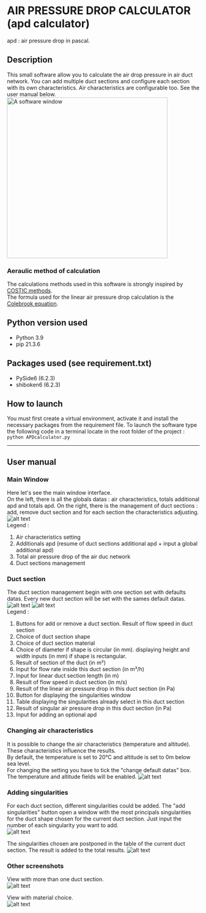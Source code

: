 # AIR PRESSURE DROP CALCULATOR (apd calculator)

apd
: air pressure drop in pascal.

## Description

This small software allow you to calculate the air drop pressure in air duct network.
You can add multiple duct sections and configure each section with its own characteristics.
Air characteristics are configurable too.
See the user manual below.  
<img src="./Readme%20visuals/mainwindow.PNG" height=420 alt="A software window"/>

### Aeraulic method of calculation
The calculations methods used in this software is strongly inspired by [COSTIC methods](https://www.costic.com).  
The formula used for the linear air pressure drop calculation is the [Colebrook equation](https://www.engineeringtoolbox.com/colebrook-equation-d_1031.html).

## Python version used
* Python 3.9
* pip 21.3.6

## Packages used (see requirement.txt)
* PySide6 (6.2.3)
* shiboken6 (6.2.3)

## How to launch
You must first create a virtual environment, activate it and install the necessary packages from the requirement file.
To launch the software type the following code in a terminal locate in the root folder of the project :
`python APDcalculator.py`
  
----
  
## User manual

### Main Window
Here let's see the main window interface.  
On the left, there is all the globals datas : air characteristics, totals additional apd and totals apd.
On the right, there is the management of duct sections : add, remove duct section and for each section the
characteristics adjusting.
![alt text][main window 01]  
Legend :
1. Air characteristics setting
2. Additionals apd (resume of duct sections additional apd + input a global additional apd)
3. Total air pressure drop of the air duc network
4. Duct sections management

### Duct section
The duct section management begin with one section set with defaults datas. Every new duct section will be set with the
sames default datas.  
![alt text][duct section window] ![alt text][rectangular case]  
Legend :
1. Buttons for add or remove a duct section. Result of flow speed in duct section
2. Choice of duct section shape
3. Choice of duct section material
4. Choice of diameter if shape is circular (in mm). displaying height and width inputs (in mm) if shape is rectangular.
5. Result of section of the duct (in m²)
6. Input for flow rate inside this duct section (in m³/h)
7. Input for linear duct section length (in m)
8. Result of flow speed in duct section (in m/s)
9. Result of the linear air pressure drop in this duct section (in Pa)
10. Button for displaying the singularities window
11. Table displaying the singularities already select in this duct section
12. Result of singular air pressure drop in this duct section (in Pa)
13. Input for adding an optional apd  

### Changing air characteristics
It is possible to change the air characteristics (temperature and altitude). These characteristics influence the results.  
By default, the temperature is set to 20°C and altitude is set to 0m below sea level.  
For changing the setting you have to tick the "change default datas" box. The temperature and altitude fields will be enabled.
![alt text][modif air]

### Adding singularities
For each duct section, different singularities could be added. The "add singularities" button open a window with the most
principals singularities for the duct shape chosen for the current duct section.
Just input the number of each singularity you want to add.  
![alt text][singularities window]  

The singularities chosen are postponed in the table of the current duct section. The result is added to the total results.
![alt text][singularities table]  

### Other screenshots
View with more than one duct section.  
![alt text][more duct section]

View with material choice.  
![alt text][material choice]


[main window 01]: ./Readme%20visuals/mainwindow01.png "A software window"
[duct section window]: ./Readme%20visuals/ductsectionwindow.png "A software window"
[rectangular case]: ./Readme%20visuals/rectangularcase.png "A software window"
[modif air]: ./Readme%20visuals/modifair.png "A software window"
[singularities window]: ./Readme%20visuals/singularitieswindow.png "A software window"
[singularities table]: ./Readme%20visuals/singularitiestable.png "A software window"
[more duct section]: ./Readme%20visuals/moreductsections.png "A software window"
[material choice]: ./Readme%20visuals/materials.png "A software window"


